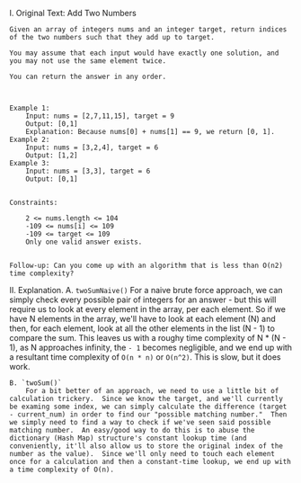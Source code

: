 I. Original Text: Add Two Numbers

    Given an array of integers nums and an integer target, return indices of the two numbers such that they add up to target.

    You may assume that each input would have exactly one solution, and you may not use the same element twice.

    You can return the answer in any order.

 

    Example 1:
        Input: nums = [2,7,11,15], target = 9
        Output: [0,1]
        Explanation: Because nums[0] + nums[1] == 9, we return [0, 1].
    Example 2:
        Input: nums = [3,2,4], target = 6
        Output: [1,2]
    Example 3:
        Input: nums = [3,3], target = 6
        Output: [0,1]
 

    Constraints:

        2 <= nums.length <= 104
        -109 <= nums[i] <= 109
        -109 <= target <= 109
        Only one valid answer exists.
    

    Follow-up: Can you come up with an algorithm that is less than O(n2) time complexity?

II. Explanation.
    A. `twoSumNaive()`
        For a naive brute force approach, we can simply check every possible pair of integers for an answer - but this will require us to look at every element in the array, per each element.  So if we have N elements in the array, we'll have to look at each element (N) and then, for each element, look at all the other elements in the list (N - 1) to compare the sum.  This leaves us with a roughy time complexity of N * (N - 1), as N approaches infinity, the `- 1` becomes negligible, and we end up with a resultant time complexity of `O(n * n)` or `O(n^2)`.  This is slow, but it does work.

    B. `twoSum()`
        For a bit better of an approach, we need to use a little bit of calculation trickery.  Since we know the target, and we'll currently be examing some index, we can simply calculate the difference (target - current_num) in order to find our "possible matching number."  Then we simply need to find a way to check if we've seen said possible matching number.  An easy/good way to do this is to abuse the dictionary (Hash Map) structure's constant lookup time (and conveniently, it'll also allow us to store the original index of the number as the value).  Since we'll only need to touch each element once for a calculation and then a constant-time lookup, we end up with a time complexity of O(n).
